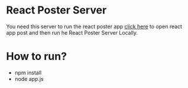 # React Poster Server
You need this server to run the react poster app  [click here](https://react-poster-pi.vercel.app/) to open react app post and then run he React Poster Server Locally.
# How to run?
* npm install
* node app.js
